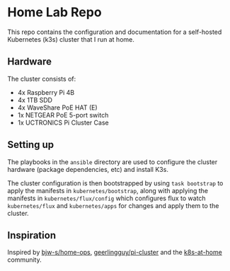 # Home Lab Repo

This repo contains the configuration and documentation for a self-hosted Kubernetes (k3s) cluster that I run at home.

## Hardware

The cluster consists of:
- 4x Raspberry Pi 4B
- 4x 1TB SDD
- 4x WaveShare PoE HAT (E)
- 1x NETGEAR PoE 5-port switch
- 1x UCTRONICS Pi Cluster Case


## Setting up

The playbooks in the `ansible` directory are used to configure the cluster hardware (package dependencies, etc) and install K3s.

The cluster configuration is then bootstrapped by using `task bootstrap` to apply the manifests in `kubernetes/bootstrap`, along with applying the manifests in `kubernetes/flux/config` which configures flux to watch `kubernetes/flux` and `kubernetes/apps` for changes and apply them to the cluster.


## Inspiration

Inspired by [bjw-s/home-ops](https://github.com/bjw-s/home-ops), [geerlingguy/pi-cluster](https://github.com/geerlingguy/pi-cluster) and the [k8s-at-home](https://github.com/topics/k8s-at-home) community.
